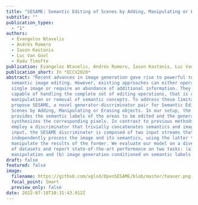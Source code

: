 ```yaml
---
title: "SESAME: Semantic Editing of Scenes by Adding, Manipulating or Erasing Objects"
subtitle: ""
publication_types:
  - "1"
authors:
  - Evangelos Ntavelis
  - Andrés Romero
  - Iason Kastanis
  - Luc Van Gool
  - Radu Timofte
publication: Evangelos Ntavelis, Andrés Romero, Iason Kastanis, Luc Van Gool, Radu Timofte
publication_short: In *ECCV2020*
abstract: "Recent advances in image generation gave rise to powerful tools for
  semantic image editing. However, existing approaches can either operate on a
  single image or require an abundance of additional information. They are not
  capable of handling the complete set of editing operations, that is addition,
  manipulation or removal of semantic concepts. To address these limitations, we
  propose SESAME, a novel generator-discriminator pair for Semantic Editing of
  Scenes by Adding, Manipulating or Erasing objects. In our setup, the user
  provides the semantic labels of the areas to be edited and the generator
  synthesizes the corresponding pixels. In contrast to previous methods that
  employ a discriminator that trivially concatenates semantics and image as an
  input, the SESAME discriminator is composed of two input streams that
  independently process the image and its semantics, using the latter to
  manipulate the results of the former. We evaluate our model on a diverse set
  of datasets and report state-of-the-art performance on two tasks: (a) image
  manipulation and (b) image generation conditioned on semantic labels. "
draft: false
featured: false
image:
  filename: https://github.com/vglsd/OpenSESAME/blob/master/teaser.png-1.png
  focal_point: Smart
  preview_only: false
date: 2022-07-10T10:31:43.012Z
---
```

